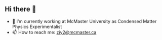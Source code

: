 ## Hi there 👋

<!--
**WeirdKittyZ/WeirdKittyZ** is a ✨ _special_ ✨ repository because its `README.md` (this file) appears on your GitHub profile.

Here are some ideas to get you started:
-->

- 🔭 I’m currently working at McMaster University as Condensed Matter Physics Experimentalist
- 📫 How to reach me: ziy2@mcmaster.ca


